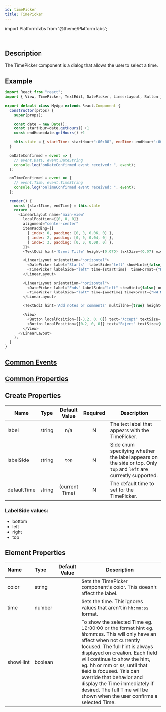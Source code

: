 ```yaml
---
id: timePicker
title: TimePicker
---
```


import PlatformTabs from '@theme/PlatformTabs';

<PlatformTabs extension='gif' component='timepicker'/>​

## Description

The TimePicker component is a dialog that allows the user to select a time.

## Example

```javascript
import React from "react";
import { View, TimePicker, TextEdit, DatePicker, LinearLayout, Button } from "magic-script-components";

export default class MyApp extends React.Component {
  constructor(props) {
    super(props);

    const date = new Date();
    const startHour=date.getHours() +1
    const endHour=date.getHours() +2

    this.state = { startTime: startHour+":00:00", endTime: endHour+":00:00"};
  }

  onDateConfirmed = event => {
    // event.Date, event.DateString
    console.log("onDateConfirmed event received: ", event);
  };

  onTimeConfirmed = event => {
    // event.Time, event.TimeString
    console.log("onTimeConfirmed event received: ", event);
  };

  render() {
    const {startTime, endTime} = this.state
    return (
      <LinearLayout name="main-view"
        localPosition={[0, 0, 0]}
        alignment="center-center"
        itemPadding={[
          { index: 0, padding: [0, 0, 0.06, 0] },
          { index: 2, padding: [0, 0, 0.04, 0] },
          { index: 3, padding: [0, 0, 0.08, 0] },
        ]}>
        <TextEdit hint='Event Title' height={0.075} textSize={0.07} width={0.7} />

        <LinearLayout orientation="horizontal">
          <DatePicker label="Starts"  labelSide="left" showHint={false} onDateConfirmed={this.onDateConfirmed}/>
          <TimePicker labelSide="left" time={startTime}  timeFormat={"HH:MM p"} showHint={false} onTimeConfirmed={this.onTimeConfirmed} />
        </LinearLayout>

        <LinearLayout orientation="horizontal">
          <DatePicker label="Ends" labelSide="left" showHint={false} onDateConfirmed={this.onDateConfirmed}/>
          <TimePicker labelSide="left" time={endTime} timeFormat={"HH:MM p"} showHint={false} onTimeConfirmed={this.onTimeConfirmed}/>
        </LinearLayout>

        <TextEdit hint='Add notes or comments' multiline={true} height={0.15} textSize={0.05} width={0.7} />

        <View>
          <Button localPosition={[-0.2, 0, 0]} text="Accept" textSize={0.06} roundness={1} />
          <Button localPosition={[0.2, 0, 0]} text="Reject" textSize={0.06} roundness={1} />
        </View>
      </LinearLayout>
    );
  }
}
```

## [Common Events](../events/CommonEvents.md)

## [Common Properties](../types/Properties.md)

## Create Properties

| Name        | Type   | Default Value  | Required | Description                                                                                                       |
| ----------- | ------ | :------------: | :------: | ----------------------------------------------------------------------------------------------------------------- |
| label       | string |      n/a       |    N     | The text label that appears with the TimePicker.                                                                  |
| labelSide   | string |     `top`      |    N     | Side enum specifying whether the label appears on the side or top. Only `top` and `left` are currently supported. |
| defaultTime | string | (current Time) |    N     | The default time to set for the TimePicker.                                                                       |

### LabelSide values:

- bottom
- left
- right
- top

## Element Properties

| Name     | Type    | Default Value | Description                                                                                                                                                                                                                                                                                                                                                                                                                   |
| :------- | :------ | :-----------: | ----------------------------------------------------------------------------------------------------------------------------------------------------------------------------------------------------------------------------------------------------------------------------------------------------------------------------------------------------------------------------------------------------------------------------- |
| color    | string  |               | Sets the TimePicker component's color. This doesn't affect the label.                                                                                                                                                                                                                                                                                                                                                         |
| time     | number  |               | Sets the time. This ignores values that aren't in `hh:mm:ss` format.                                                                                                                                                                                                                                                                                                                                                          |
| showHint | boolean |               | To show the selected Time eg. 12:30:00 or the format hint eg. hh:mm:ss. This will only have an affect when not currently focused. The full hint is always displayed on creation. Each field will continue to show the hint, eg. hh or mm or ss, until that field is focused. This can override that behavior and display the Time immediately if desired. The full Time will be shown when the user confirms a selected Time. |
